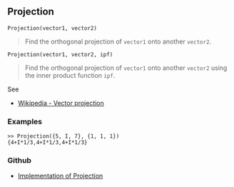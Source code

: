 ## Projection

```
Projection(vector1, vector2)
```

> Find the orthogonal projection of `vector1` onto another `vector2`.
 
```
Projection(vector1, vector2, ipf)
```

> Find the orthogonal projection of `vector1` onto another `vector2` using the inner product function `ipf`.

See
* [Wikipedia - Vector projection](https://en.wikipedia.org/wiki/Vector_projection)

### Examples

```
>> Projection({5, I, 7}, {1, 1, 1})
{4+I*1/3,4+I*1/3,4+I*1/3}
```

### Github

* [Implementation of Projection](https://github.com/axkr/symja_android_library/blob/master/symja_android_library/matheclipse-core/src/main/java/org/matheclipse/core/builtin/LinearAlgebra.java#L3733) 
